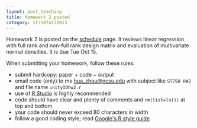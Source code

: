 ```yaml
---
layout: post_teaching
title: Homework 2 posted
category: st758fall2013
---
```


Homework 2 is posted on the [schedule](../../../schedule.html) page. It reviews linear regression with full rank and non-full rank design matrix and evaluation of multivariate normal densities. It is due Tue Oct 15.

When submitting your homework, follow these rules:  
* submit hardcopy: paper + code + output  
* email code (only) to me <hua_zhou@ncsu.edu> with subject like `ST758 HW2` and file name `unityIDhw2.r`
* use of [R Studio](http://www.rstudio.com/) is highly recommended  
* code should have clear and plenty of comments and `rm(list=ls())` at top and bottom  
* your code should never exceed 80 characters in width  
* follow a good coding style; read [Google's R style guide](http://google-styleguide.googlecode.com/svn/trunk/Rguide.xml)

